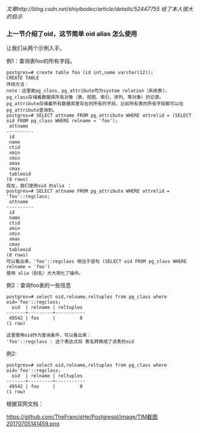 *文章http://blog.csdn.net/shiyibodec/article/details/52447755 给了本人很大的启示*

### 上一节介绍了oid，这节简单 oid alias 怎么使用

让我们从两个示例入手。

例1：查询表foo的所有字段。
```
postgres=# create table foo (id int,name varchar(12));
CREATE TABLE
传统方法：
note：这里面pg_class、pg_attribute均为system relation（系统表)，
pg_class存储着数据库所有对象（表、视图、索引、序列、等对象）的记录。
pg_attribute存储着所有数据库里存在的所有的字段，比如所有表的所有字段都可以在pg_attribute查询到。
postgres=# SELECT attname FROM pg_attribute WHERE attrelid = (SELECT oid FROM pg_class WHERE relname = 'foo'); 
 attname  
----------
 id
 name
 ctid
 xmin
 cmin
 xmax
 cmax
 tableoid
(8 rows)
现在，我们使用oid 的alia ：
postgres=# SELECT attname FROM pg_attribute WHERE attrelid = 'foo'::regclass;
 attname  
----------
 id
 name
 ctid
 xmin
 cmin
 xmax
 cmax
 tableoid
(8 rows)
可以看出来，'foo'::regclass 相当于语句 (SELECT oid FROM pg_class WHERE relname = 'foo')
使用 alia（别名）大大简化了操作。
```
例2：查询foo表的一些信息
```
postgres=# select oid,relname,reltuples from pg_class where oid='foo'::regclass; 
  oid  | relname | reltuples 
-------+---------+-----------
 49542 | foo     |         0
(1 row)

这里使用oid作为查询条件，可以看出来：
'foo'::regclass : 这个表达式将 表名转换成了该表的oid
```
例2:
```
postgres=# select oid,relname,reltuples from pg_class where oid='foo'::regclass; 
  oid  | relname | reltuples 
-------+---------+-----------
 49542 | foo     |         0
(1 row)
```

根据官网文档：

https://github.com/TheFrancisHe/Postgresql/image/TIM截图20170705141459.png
